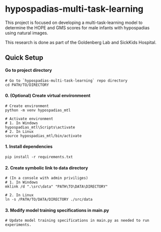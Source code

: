 # hypospadias-multi-task-learning

This project is focused on developing a multi-task-learning model to determine the HOPE and GMS scores for male infants with hypospadias using natural images.

This research is done as part of the Goldenberg Lab and SickKids Hospital.


## Quick Setup

#### Go to project directory
```
# Go to `hypospadias-multi-task-learning` repo directory
cd PATH/TO/DIRECTORY
```

#### 0. (Optional) Create virtual environmeent
```
# Create environment
python -m venv hypospadias_mtl

# Activate environment
# 1. In Windows
hypospadias_mtl\Scripts\activate
# 2. In Linux
source hypospadias_mtl/bin/activate
```

#### 1. Install dependencies
```
pip install -r requirements.txt
```

#### 2. Create symbolic link to data directory
```
# (In a console with admin priviliges)
# 1. In Windows
mklink /d ".\src\data" "PATH\TO\DATA\DIRECTORY"

# 2. In Linux
ln -s /PATH/TO/DATA/DIRECTORY ./src/data
```

#### 3. Modify model training specifications in main.py
```
# Update model training specifications in main.py as needed to run experiments.
```
